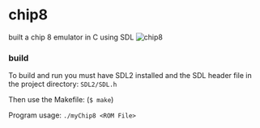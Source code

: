 # chip8
built a chip 8 emulator in C using SDL
![chip8](https://r3zz.io/images/space-invaders.png)
### build 
To build and run you must have SDL2 installed and the SDL header file in the project directory: `SDL2/SDL.h`

Then use the Makefile: (`$ make`) 

Program usage: `./myChip8 <ROM File>`
